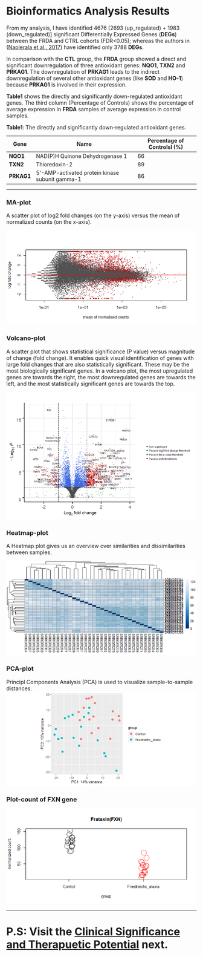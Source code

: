 # Bioinformatics Analysis Results

From my analysis, I have identified 4676 [2693 (up_regulated) + 1983 (down_regulated)]  significant Differentially Expressed Genes (**DEGs**) between the FRDA and CTRL cohorts (FDR<0.05); whereas the authors in ([Napierala et al., 2017](https://www.ncbi.nlm.nih.gov/pubmed/29125828)) have identified only 3788 **DEGs**.  

In comparison with the **CTL** group, the **FRDA** group showed a direct and significant downregulation of three antioxidant genes: **NQO1**, **TXN2** and **PRKAG1**. The downregulation of **PRKAG1** leads to the indirect downregulation of several other antioxidant genes  (like **SOD** and **HO-1**) because **PRKAG1** is involved in their expression.  

**Table1** shows the directly and significantly down-regulated antioxidant genes. The third column (Percentage of Controls) shows the percentage of average expression in **FRDA** samples of average expression in control samples.  
             
**Table1**: The directly and significantly down-regulated antioxidant genes.  

Gene          |          Name                                  | Percentage of Controlsl (%)
------------- | ---------------------------------------------- | ----------------------  
**NQO1**      | NAD(P)H Quinone Dehydrogenase 1                  | 66
**TXN2**      | Thioredoxin-2                                    | 89
**PRKAG1**    | 5'-AMP-activated protein kinase subunit gamma-1  | 86

---------


### MA-plot
A scatter plot of log2 fold changes (on the y-axis) versus the mean of normalized counts (on the x-axis).

![](plots/ma_plot.png)

### Volcano-plot
A scatter plot that shows statistical significance (P value) versus magnitude of change (fold change). It enables quick visual identification of genes with large fold changes that are also statistically significant. These may be the most biologically significant genes. In a volcano plot, the most upregulated genes are towards the right, the most downregulated genes are towards the left, and the most statistically significant genes are towards the top.

![](plots/volcano_plot.png)

### Heatmap-plot
A Heatmap plot gives us an overview over similarities and dissimilarities between samples.  

![](plots/heatmap_plot.png)

### PCA-plot
Principl Components Analysis (PCA) is used to visualize sample-to-sample distances. 
![](plots/pca_plot.png)

### Plot-count of FXN gene

![](plots/fxn_counts_plot.png)

----------
# P.S: Visit the [Clinical Significance and Therapuetic Potential]() next.